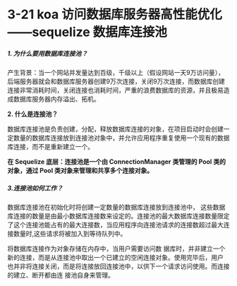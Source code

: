 # 3-21 koa 访问数据库服务器高性能优化——sequelize 数据库连接池

##### 1. 为什么要用数据库连接池？

产生背景：当一个网站并发量达到百级，千级以上（假设网站一天9万访问量），后端服务器就会和数据库服务器创建9万次连接，关闭9万次连接，而数据库创建连接非常消耗时间，关闭连接也消耗时间，严重的浪费数据库的资源，并且极易造成数据库服务器内存溢出、拓机。

**2. 什么是连接池？**

数据库连接池是负责创建，分配，释放数据库连接的对象，在项目启动时会创建一定数量的数据库连接放到连接池对象中，并允许应用程序重复使用一个现有的数据库连接，而不是重新建立一个。

**在 Sequelize 底层：连接池是一个由 ConnectionManager 类管理的 Pool 类的对象，通过 Pool 类对象来管理和共享多个连接对象。**

##### 3.连接池如何工作？

 数据库连接池在初始化时将创建一定数量的数据库连接放到连接池中， 这些数据库连接的数量是由最小数据库连接数来设定的。连接池的最大数据库连接数量限定了这个连接池能占有的最大连接数，当应用程序向连接池请求的连接数超过最大连接数量时,这些请求将被加入到等待队列中。

将数据库连接作为对象存储在内存中，当用户需要访问数 据库时，并非建立一个新的连接，而是从连接池中取出一个已建立的空闲连接对象。使用完毕后，用户 也并非将连接关闭，而是将连接放回连接池中，以供下一个请求访问使用。而连接的建立、断开都由连 接池自身来管理。


